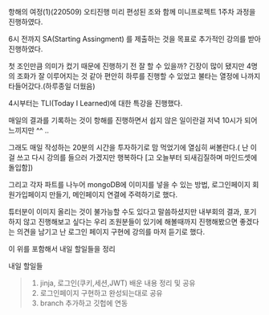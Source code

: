 항해의 여정(1)(220509)
오티진행 미리 편성된 조와 함께 미니프로젝트 1주차 과정을 진행하였다.

6시 전까지 SA(Starting Assingment) 를 제출하는 것을 목표로 추가적인 강의를 받아 진행하였다.

첫 조인만큼 의미가 컸기 때문에 진행하기 전 잘 할 수 있을까? 긴장이 많이 됐지만 4명의 조화가 잘 이루어지는 것 같아 편안히 하루를 진행할 수 있었고 불타는 열정에 나까지 타들어갔다.(하루종일 더웠음)

4시부터는 TLI(Today I Learned)에 대한 특강을 진행했다.

매일의 결과를 기록하는 것이 항해를 진행하면서 쉽지 않은 일이란걸 저녁 10시가 되어 느끼지만 ^^ ..

그래도 매일 작성하는 20분의 시간을 투자하기로 맘 먹었기에 열심히 써볼란다.( 난 이걸 쓰고 다시 강의를 들으러 가겠지만 행복하다 [고 오늘부터 되새김질하며 마인드셋에 돌입함])

그리고 각자 파트를 나누어 mongoDB에 이미지를 넣을 수 있는 방법, 로그인페이지 회원가입페이지 만들기, 메인페이지 연결에 주력하기로 했다.

튜터분이 이미지 올리는 것이 불가능할 수도 있다고 말씀하셨지만 내부회의 결과, 포기하지 않고 진행해보고 싶다는 우리 조원분들이 있기에 해볼때까지 진행해봤으면 좋겠다는 의견을 남기고 난 로그인 페이지 구현에 강의를 마저 듣기로 했다.

이 위를 포함해서 내일 할일들을 정리

내일 할일들

> 1. jinja, 로그인(쿠키,세션,JWT) 배운 내용 정리 및 공유
> 2. 로그인페이지 구현하고 완성되는대로 공유
> 3. branch 추가하고 깃헙에 연동
